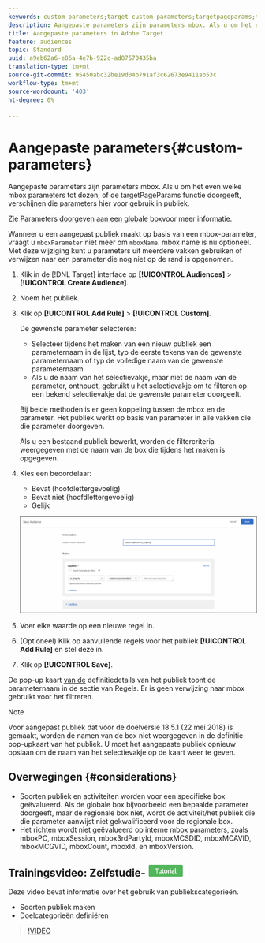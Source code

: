 ```yaml
---
keywords: custom parameters;target custom parameters;targetpageparams;targeting mbox parameters
description: Aangepaste parameters zijn parameters mbox. Als u om het even welke mbox parameters tot dozen, of de targetPageParams functie doorgeeft, verschijnen die parameters hier voor gebruik in publiek.
title: Aangepaste parameters in Adobe Target
feature: audiences
topic: Standard
uuid: a9eb62a6-e86a-4e7b-922c-ad87570435ba
translation-type: tm+mt
source-git-commit: 95450abc32be19d04b791af3c62673e9411ab53c
workflow-type: tm+mt
source-wordcount: '403'
ht-degree: 0%

---
```



# Aangepaste parameters{#custom-parameters}

Aangepaste parameters zijn parameters mbox. Als u om het even welke mbox parameters tot dozen, of de targetPageParams functie doorgeeft, verschijnen die parameters hier voor gebruik in publiek.

Zie Parameters [doorgeven aan een globale box](/help/c-implementing-target/c-implementing-target-for-client-side-web/t-mbox-download/c-understanding-global-mbox/pass-parameters-to-global-mbox.md)voor meer informatie.

Wanneer u een aangepast publiek maakt op basis van een mbox-parameter, vraagt u `mboxParameter` niet meer om `mboxName`. mbox name is nu optioneel. Met deze wijziging kunt u parameters uit meerdere vakken gebruiken of verwijzen naar een parameter die nog niet op de rand is opgenomen.

1. Klik in de [!DNL Target] interface op **[!UICONTROL Audiences]** > **[!UICONTROL Create Audience]**.
1. Noem het publiek.
1. Klik op **[!UICONTROL Add Rule]** > **[!UICONTROL Custom]**.

   De gewenste parameter selecteren:

   * Selecteer tijdens het maken van een nieuw publiek een parameternaam in de lijst, typ de eerste tekens van de gewenste parameternaam of typ de volledige naam van de gewenste parameternaam.
   * Als u de naam van het selectievakje, maar niet de naam van de parameter, onthoudt, gebruikt u het selectievakje om te filteren op een bekend selectievakje dat de gewenste parameter doorgeeft.

   Bij beide methoden is er geen koppeling tussen de mbox en de parameter. Het publiek werkt op basis van parameter in alle vakken die die parameter doorgeven.

   Als u een bestaand publiek bewerkt, worden de filtercriteria weergegeven met de naam van de box die tijdens het maken is opgegeven.

1. Kies een beoordelaar:

   * Bevat (hoofdlettergevoelig)
   * Bevat niet (hoofdlettergevoelig)
   * Gelijk

   ![Aangepast parameterpubliek](/help/c-target/c-audiences/c-target-rules/assets/custom.png)

1. Voer elke waarde op een nieuwe regel in.
1. (Optioneel) Klik op aanvullende regels voor het publiek **[!UICONTROL Add Rule]** en stel deze in.
1. Klik op **[!UICONTROL Save]**.

De pop-up kaart [van de](/help/c-target/c-audiences/audiences.md#section_11B9C4A777E14D36BA1E925021945780) definitiedetails van het publiek toont de parameternaam in de sectie van Regels. Er is geen verwijzing naar mbox gebruikt voor het filtreren.

>[!NOTE]
>
>Voor aangepast publiek dat vóór de doelversie 18.5.1 (22 mei 2018) is gemaakt, worden de namen van de box niet weergegeven in de definitie-pop-upkaart van het publiek. U moet het aangepaste publiek opnieuw opslaan om de naam van het selectievakje op de kaart weer te geven.

## Overwegingen {#considerations}

* Soorten publiek en activiteiten worden voor een specifieke box geëvalueerd. Als de globale box bijvoorbeeld een bepaalde parameter doorgeeft, maar de regionale box niet, wordt de activiteit/het publiek die die parameter aanwijst niet gekwalificeerd voor de regionale box.
* Het richten wordt niet geëvalueerd op interne mbox parameters, zoals mboxPC, mboxSession, mbox3rdPartyId, mboxMCSDID, mboxMCAVID, mboxMCGVID, mboxCount, mboxId, en mboxVersion.

## Trainingsvideo: Zelfstudie- ![badge voor soorten publiek maken](/help/assets/tutorial.png)

Deze video bevat informatie over het gebruik van publiekscategorieën.

* Soorten publiek maken
* Doelcategorieën definiëren

>[!VIDEO](https://video.tv.adobe.com/v/17392)
